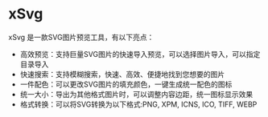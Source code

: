 # xSvg

xSvg 是一款SVG图片预览工具，有以下亮点：

- 高效预览：支持巨量SVG图片的快速导入预览，可以选择图片导入，可以指定目录导入
- 快速搜索：支持模糊搜索，快速、高效、便捷地找到您想要的图片
- 一件配色：可以更改SVG图片的填充颜色，一键生成统一配色的图标
- 统一大小：导出为其他格式图片时，可以调整内容边距，统一图标显示效果
- 格式转换：可以将SVG转换为以下格式:PNG, XPM, ICNS, ICO, TIFF, WEBP 

